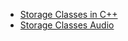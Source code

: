 - [Storage Classes in C++](Storage_Classes.md)
- [Storage Classes Audio](https://github.com/girlscript/winter-of-contributing/blob/6e4599420e6f57f404812963e744186374c3657d/C_CPP/Fundamentals/Storage%20Classes%20in%20C++/Storage%20Classes_Audio.md)
